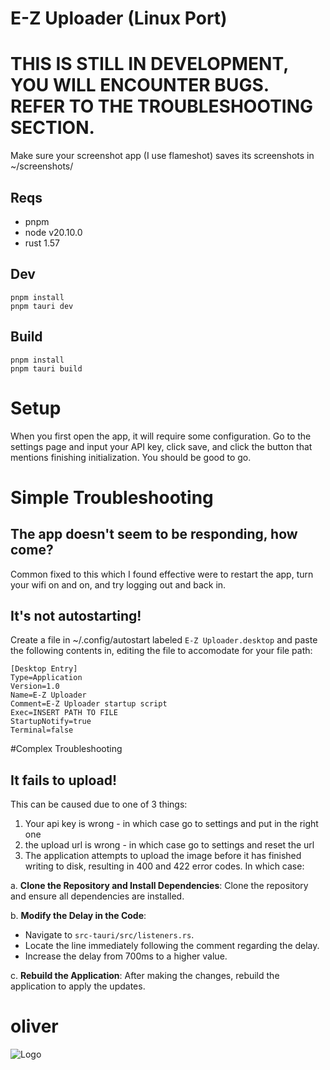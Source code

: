 # E-Z Uploader (Linux Port)

# THIS IS STILL IN DEVELOPMENT, YOU WILL ENCOUNTER BUGS. REFER TO THE TROUBLESHOOTING SECTION.

Make sure your screenshot app (I use flameshot) saves its screenshots in ~/screenshots/


## Reqs

- pnpm
- node v20.10.0
- rust 1.57

## Dev

```
pnpm install
pnpm tauri dev
```

## Build

```
pnpm install
pnpm tauri build
```

# Setup
When you first open the app, it will require some configuration. Go to the settings page and input your API key, click save, and click the button that mentions finishing initialization. You should be good to go.


# Simple Troubleshooting

## The app doesn't seem to be responding, how come?
Common fixed to this which I found effective were to restart the app, turn your wifi on and on, and try logging out and back in.

## It's not autostarting!
Create a file in ~/.config/autostart labeled ```E-Z Uploader.desktop``` and paste the following contents in, editing the file to accomodate for your file path:
```
[Desktop Entry]
Type=Application
Version=1.0
Name=E-Z Uploader
Comment=E-Z Uploader startup script
Exec=INSERT PATH TO FILE
StartupNotify=true
Terminal=false
```
#Complex Troubleshooting

## It fails to upload!
This can be caused due to one of 3 things:
1. Your api key is wrong - in which case go to settings and put in the right one
2. the upload url is wrong - in which case go to settings and reset the url
3. The application attempts to upload the image before it has finished writing to disk, resulting in 400 and 422 error codes. In which case:

a. **Clone the Repository and Install Dependencies**: Clone the repository and ensure all dependencies are installed.

b. **Modify the Delay in the Code**:
   - Navigate to `src-tauri/src/listeners.rs`.
   - Locate the line immediately following the comment regarding the delay.
   - Increase the delay from 700ms to a higher value.

c. **Rebuild the Application**: After making the changes, rebuild the application to apply the updates.


# oliver
![Logo](https://r2.e-z.host/2082d908-7c65-4fc3-b02a-5f50f9141543/lbo1x6wn.png)
